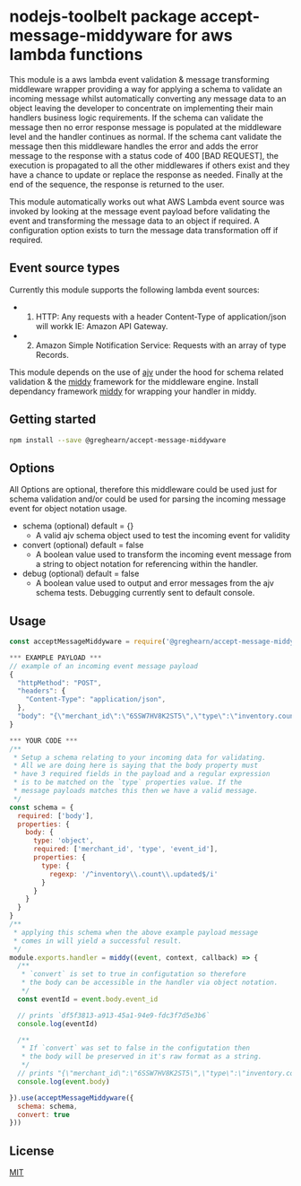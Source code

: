 # nodejs-toolbelt package accept-message-middyware for aws lambda functions
This module is a aws lambda event validation & message transforming middleware wrapper providing a way for applying a schema to validate an incoming message whilst automatically converting any message data to an object leaving the developer to concentrate on implementing their main handlers business logic requirements.
If the schema can validate the message then no error response message is populated at the middleware level and the handler continues as normal.
If the schema cant validate the message then this middleware handles the error and adds the error message to the response with a status code of 400 [BAD REQUEST], the execution is propagated to all the other middlewares if others exist and they have a chance to update or replace the response as needed. 
Finally at the end of the sequence, the response is returned to the user.

This module automatically works out what AWS Lambda event source was invoked by looking at the message event payload before validating the event and transforming the message data to an object if required.
A configuration option exists to turn the message data transformation off if required.

## Event source types
Currently this module supports the following lambda event sources:
- 1. HTTP: Any requests with a header Content-Type of application/json will workk IE: Amazon API Gateway.
- 2. Amazon Simple Notification Service: Requests with an array of type Records.

This module depends on the use of [ajv](https://www.npmjs.com/package/ajv) under the hood for schema related validation & the [middy](https://www.npmjs.com/package/middy) framework for the middleware engine.
Install dependancy framework [middy](https://www.npmjs.com/package/middy) for wrapping your handler in middy.

## Getting started

```bash
npm install --save @greghearn/accept-message-middyware
```

## Options
All Options are optional, therefore this middleware could be used just for schema validation and/or could be used for parsing the incoming message event for object notation usage.
- schema (optional) default = {}
  - A valid ajv schema object used to test the incoming event for validity
- convert (optional) default = false
  - A boolean value used to transform the incoming event message from a string to object notation for referencing within the handler.
- debug (optional) default = false
  - A boolean value used to output and error messages from the ajv schema tests. Debugging currently sent to default console.

## Usage

```javascript
const acceptMessageMiddyware = require('@greghearn/accept-message-middyware')

*** EXAMPLE PAYLOAD ***
// example of an incoming event message payload
{
  "httpMethod": "POST",
  "headers": {
    "Content-Type": "application/json",
  },
  "body": "{\"merchant_id\":\"6SSW7HV8K2ST5\",\"type\":\"inventory.count.updated\",\"event_id\":\"df5f3813-a913-45a1-94e9-fdc3f7d5e3b6\"}",
}

*** YOUR CODE ***
/**
 * Setup a schema relating to your incoming data for validating.
 * All we are doing here is saying that the body property must 
 * have 3 required fields in the payload and a regular expression 
 * is to be matched on the `type` properties value. If the
 * message payloads matches this then we have a valid message.
 */
const schema = {
  required: ['body'],
  properties: {
    body: {
      type: 'object',
      required: ['merchant_id', 'type', 'event_id'],
      properties: {
        type: {
          regexp: '/^inventory\\.count\\.updated$/i'
        }
      }
    }
  }
}
/**
 * applying this schema when the above example payload message 
 * comes in will yield a successful result.
 */
module.exports.handler = middy((event, context, callback) => { 
  /**
   * `convert` is set to true in configutation so therefore 
   * the body can be accessible in the handler via object notation.
   */
  const eventId = event.body.event_id

  // prints `df5f3813-a913-45a1-94e9-fdc3f7d5e3b6`
  console.log(eventId)

  /**
   * If `convert` was set to false in the configutation then
   * the body will be preserved in it's raw format as a string.
   */
  // prints "{\"merchant_id\":\"6SSW7HV8K2ST5\",\"type\":\"inventory.count.updated\",\"event_id\":\"df5f3813-a913-45a1-94e9-fdc3f7d5e3b6\"}"
  console.log(event.body)

}).use(acceptMessageMiddyware({ 
  schema: schema,
  convert: true
}))

```


## License
[MIT](https://choosealicense.com/licenses/mit/)